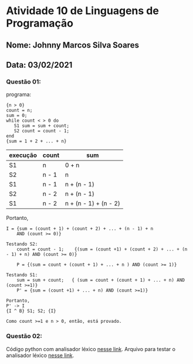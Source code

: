 # Atividade 10 de Linguagens de Programação
## Nome: Johnny Marcos Silva Soares
## Data: 03/02/2021


### Questão 01:

programa:
```
{n > 0}
count = n;
sum = 0;
while count < > 0 do
   S1 sum = sum + count;
   S2 count = count - 1;
end
{sum = 1 + 2 + ... + n}
```


 execução | count | sum
---- |----- | -------
S1 |n| 0 + n
S2 |n - 1 | n
S1 | n - 1|  n + (n - 1)
S2 | n - 2|  n + (n - 1)
S1 | n - 2|  n + (n - 1) + (n - 2)

Portanto,

```
I = {sum = (count + 1) + (count + 2) + ... + (n - 1) + n
    AND (count >= 0)}
    
Testando S2:
    count = count - 1;    {(sum = (count +1) + (count + 2) + ... + (n - 1) + n) AND (count >= 0)}
    
    P = {(sum = count + (count + 1) + ... + n ) AND (count >= 1)}
    
Testando S1:
    sum = sum + count;   { (sum = count + (count + 1) + ... + n) AND (count >=1)}
    P' = {sum = (count +1) + ... + n) AND (count >=1)}
   
Portanto,
P' -> I
{I ^ B} S1; S2; {I}

Como count >=1 e n > 0, então, está provado.
```

### Questão 02:

Código python com analisador léxico [nesse link](https://github.com/johnnyy/johnnymarcoslip20202/blob/master/atividades/atividade10/front.py).
Arquivo para testar o analisador léxico [nesse link](https://github.com/johnnyy/johnnymarcoslip20202/blob/master/atividades/atividade10/front.in).